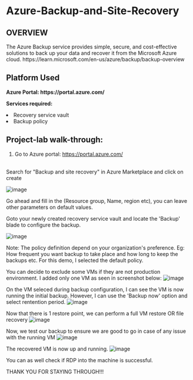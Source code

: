 # Azure-Backup-and-Site-Recovery
<h2>OVERVIEW</h2>
<p>The Azure Backup service provides simple, secure, and cost-effective solutions to back up your data and recover it from the Microsoft Azure cloud. https://learn.microsoft.com/en-us/azure/backup/backup-overview</p>
<h2>Platform Used</h2>
<b>Azure Portal: https://portal.azure.com/</b>

 <b>Services required:</b>
  <li> Recovery service vault
 <li> Backup policy
 <h2>Project-lab walk-through:</h2>
<p align="center">
 
1. Go to Azure portal: https://portal.azure.com/ 
<br>  
Search for "Backup and site recovery" in Azure Marketplace and click on create

![image](https://github.com/user-attachments/assets/d4d1a67a-58c9-4db9-9686-a996ead435b9)

Go ahead and fill in the (Resource group, Name, region etc), you can leave other parameters on default values.

Goto your newly created recovery service vault and locate the 'Backup' blade to configure the backup.

![image](https://github.com/user-attachments/assets/8e9b4e88-ecb8-4940-b90f-a6c41d04eb9b)

Note: The policy definition depend on your organization's preference. Eg: How frequent you want backup to take place and how long to keep the backups etc. 
For this demo, I selected the default policy.

You can decide to exclude some VMs if they are not production environment. I added only one VM as seen in screenshot below:
![image](https://github.com/user-attachments/assets/26f1bf7f-355f-459f-9452-a80ae4105c95)

On the VM seleced during backup configuration, I can see the VM is now running the initial backup.
However, I can use the 'Backup now' option and select rentention period.
![image](https://github.com/user-attachments/assets/8df3abe3-1917-4ade-96d0-86bf33f89391)

Now that there is 1 restore point, we can perform a full VM restore OR file recovery
![image](https://github.com/user-attachments/assets/3a7b0223-d1d2-40d4-bd90-6e01eae1d8a3)

Now, we test our backup to ensure we are good to go in case of any issue with the running VM
![image](https://github.com/user-attachments/assets/167c1b32-19f2-4f1e-81e2-e8f637f23491)

The recovered VM is now up and running.
![image](https://github.com/user-attachments/assets/b6e83085-cc76-49aa-b719-3f30bbd49f8a)

You can as well check if RDP into the machine is successful.

THANK YOU FOR STAYING THROUGH!!!

